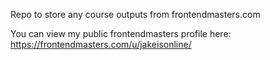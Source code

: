 Repo to store any course outputs from frontendmasters.com

You can view my public frontendmasters profile here: https://frontendmasters.com/u/jakeisonline/
